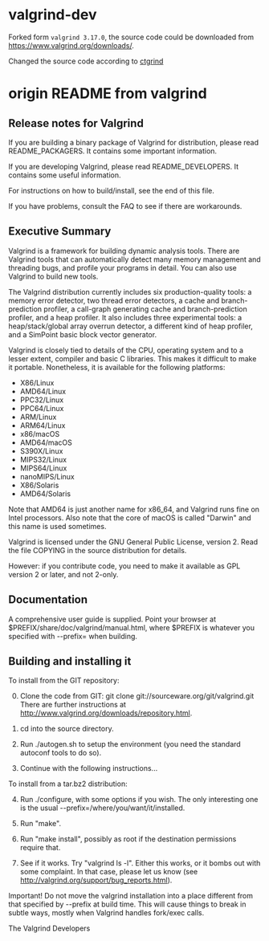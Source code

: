 # valgrind-dev

Forked form `valgrind 3.17.0`, the source code could be downloaded from https://www.valgrind.org/downloads/.

Changed the source code according to [ctgrind](https://github.com/agl/ctgrind)

# origin README from valgrind

## Release notes for Valgrind

If you are building a binary package of Valgrind for distribution,
please read README_PACKAGERS.  It contains some important information.

If you are developing Valgrind, please read README_DEVELOPERS.  It contains
some useful information.

For instructions on how to build/install, see the end of this file.

If you have problems, consult the FAQ to see if there are workarounds.


## Executive Summary

Valgrind is a framework for building dynamic analysis tools. There are
Valgrind tools that can automatically detect many memory management
and threading bugs, and profile your programs in detail. You can also
use Valgrind to build new tools.

The Valgrind distribution currently includes six production-quality
tools: a memory error detector, two thread error detectors, a cache
and branch-prediction profiler, a call-graph generating cache and
branch-prediction profiler, and a heap profiler. It also includes
three experimental tools: a heap/stack/global array overrun detector,
a different kind of heap profiler, and a SimPoint basic block vector
generator.

Valgrind is closely tied to details of the CPU, operating system and to
a lesser extent, compiler and basic C libraries. This makes it difficult
to make it portable.  Nonetheless, it is available for the following
platforms: 

- X86/Linux
- AMD64/Linux
- PPC32/Linux
- PPC64/Linux
- ARM/Linux
- ARM64/Linux
- x86/macOS
- AMD64/macOS
- S390X/Linux
- MIPS32/Linux
- MIPS64/Linux
- nanoMIPS/Linux
- X86/Solaris
- AMD64/Solaris

Note that AMD64 is just another name for x86_64, and Valgrind runs fine
on Intel processors.  Also note that the core of macOS is called
"Darwin" and this name is used sometimes.

Valgrind is licensed under the GNU General Public License, version 2. 
Read the file COPYING in the source distribution for details.

However: if you contribute code, you need to make it available as GPL
version 2 or later, and not 2-only.


## Documentation

A comprehensive user guide is supplied.  Point your browser at
$PREFIX/share/doc/valgrind/manual.html, where $PREFIX is whatever you
specified with --prefix= when building.


## Building and installing it
To install from the GIT repository:

  0. Clone the code from GIT:
     git clone git://sourceware.org/git/valgrind.git
     There are further instructions at
     http://www.valgrind.org/downloads/repository.html.

  1. cd into the source directory.

  2. Run ./autogen.sh to setup the environment (you need the standard
     autoconf tools to do so).

  3. Continue with the following instructions...

To install from a tar.bz2 distribution:

  4. Run ./configure, with some options if you wish.  The only interesting
     one is the usual --prefix=/where/you/want/it/installed.

  5. Run "make".

  6. Run "make install", possibly as root if the destination permissions
     require that.

  7. See if it works.  Try "valgrind ls -l".  Either this works, or it
     bombs out with some complaint.  In that case, please let us know
     (see http://valgrind.org/support/bug_reports.html).

Important!  Do not move the valgrind installation into a place
different from that specified by --prefix at build time.  This will
cause things to break in subtle ways, mostly when Valgrind handles
fork/exec calls.


The Valgrind Developers
